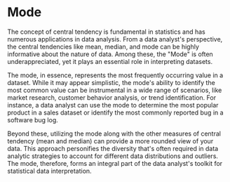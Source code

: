 # Mode

The concept of central tendency is fundamental in statistics and has numerous applications in data analysis. From a data analyst's perspective, the central tendencies like mean, median, and mode can be highly informative about the nature of data. Among these, the "Mode" is often underappreciated, yet it plays an essential role in interpreting datasets.

The mode, in essence, represents the most frequently occurring value in a dataset. While it may appear simplistic, the mode's ability to identify the most common value can be instrumental in a wide range of scenarios, like market research, customer behavior analysis, or trend identification. For instance, a data analyst can use the mode to determine the most popular product in a sales dataset or identify the most commonly reported bug in a software bug log. 

Beyond these, utilizing the mode along with the other measures of central tendency (mean and median) can provide a more rounded view of your data. This approach personifies the diversity that's often required in data analytic strategies to account for different data distributions and outliers. The mode, therefore, forms an integral part of the data analyst's toolkit for statistical data interpretation.